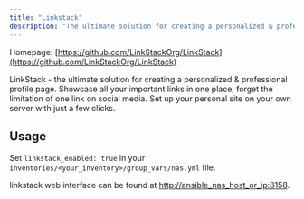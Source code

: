 ```yaml
---
title: "Linkstack"
description: "The ultimate solution for creating a personalized & professional profile page"
---
```


Homepage: [https://github.com/LinkStackOrg/LinkStack](https://github.com/LinkStackOrg/LinkStack)

LinkStack - the ultimate solution for creating a personalized & professional profile page. Showcase all your important links in one place, forget the limitation of one link on social media. Set up your personal site on your own server with just a few clicks.

## Usage

Set `linkstack_enabled: true` in your `inventories/<your_inventory>/group_vars/nas.yml` file.

linkstack web interface can be found at [http://ansible_nas_host_or_ip:8158](http://ansible_nas_host_or_ip:8158).

